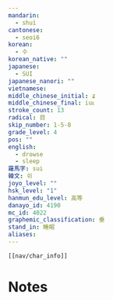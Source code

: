 ```yaml
---
mandarin:
  - shuì
cantonese:
  - seoi6
korean:
  - 수
korean_native: ""
japanese:
  - SUI
japanese_nanori: ""
vietnamese:
middle_chinese_initial: ʑ
middle_chinese_final: iuᴇ
stroke_count: 13
radical: 目
skip_number: 1-5-8
grade_level: 4
pos: ""
english:
  - drowse
  - sleep
羅馬字: sui
韓文: 쉬
joyo_level: ""
hsk_level: "1"
hanmun_edu_level: 高等
danayo_id: 4190
mc_id: 4022
graphemic_classification: 垂
stand_in: 睡眠
aliases:
---
```

```meta-bind-embed
[[nav/char_info]]
```

# Notes
